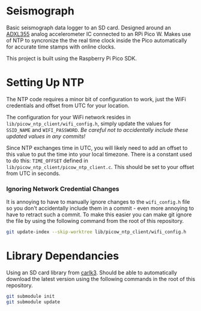 # Seismograph

Basic seismograph data logger to an SD card. Designed around an [ADXL355](https://www.analog.com/en/products/adxl335.html) analog accelerometer IC connected to an RPi Pico W. Makes use of NTP to syncronize the the real time clock inside the Pico automatically for accurate time stamps with online clocks.

This project is built using the Raspberry Pi Pico SDK.

# Setting Up NTP

The NTP code requires a minor bit of configuration to work, just the WiFi credentials and offset from UTC for your location. 

The configuration for your WiFi network resides in `lib/picow_ntp_client/wifi_config.h`, simply update the values for `SSID_NAME` and `WIFI_PASSWORD`. *Be careful not to accidentally include these updated values in any commits!* 

Since NTP exchanges time in UTC, you will likely need to add an offset to this value to put the time into your local timezone. There is a constant used to do this: `TIME_OFFSET` defined in `lib/picow_ntp_client/picow_ntp_client.c`. This should be set to your offset from UTC in seconds.

### Ignoring Network Credential Changes

It is annoying to have to manually ignore changes to the `wifi_config.h` file so you don't accidentally include them in a commit - even more annoying to have to retract such a commit. To make this easier you can make git ignore the file by using the following command from the root of this repository.

```bash
git update-index --skip-worktree lib/picow_ntp_client/wifi_config.h
```

# Library Dependancies

Using an SD card library from [carlk3](https://github.com/carlk3/no-OS-FatFS-SD-SPI-RPi-Pico). Should be able to automatically download the latest version using the following commands in the root of this repository.

```bash
git submodule init
git submodule update
```
